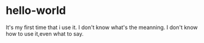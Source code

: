 # hello-world
It's my first time that i use it.
I don't know what's the meanning.
I don't know how to use it,even what to say.
